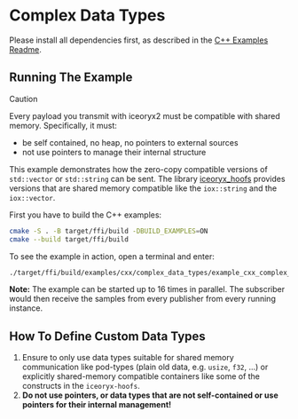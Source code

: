 # Complex Data Types

Please install all dependencies first, as described in the
[C++ Examples Readme](../README.md).

## Running The Example

> [!CAUTION]
> Every payload you transmit with iceoryx2 must be compatible with shared
> memory. Specifically, it must:
>
> * be self contained, no heap, no pointers to external sources
> * not use pointers to manage their internal structure

This example demonstrates how the zero-copy compatible versions of
`std::vector` or `std::string` can be sent.
The library
[iceoryx_hoofs](https://github.com/eclipse-iceoryx/iceoryx/tree/main/iceoryx_hoofs)
provides versions that are shared memory compatible like the
`iox::string` and the `iox::vector`.

First you have to build the C++ examples:

```sh
cmake -S . -B target/ffi/build -DBUILD_EXAMPLES=ON
cmake --build target/ffi/build
```

To see the example in action, open a terminal and enter:

```sh
./target/ffi/build/examples/cxx/complex_data_types/example_cxx_complex_data_types
```

**Note:** The example can be started up to 16 times in parallel. The subscriber
would then receive the samples from every publisher from every running instance.

## How To Define Custom Data Types

1. Ensure to only use data types suitable for shared memory communication like
   pod-types (plain old data, e.g. `usize`, `f32`, ...) or explicitly
   shared-memory compatible containers like some of the constructs in the
   `iceoryx-hoofs`.
2. **Do not use pointers, or data types that are not self-contained or use
   pointers for their internal management!**
